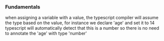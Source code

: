 ### Fundamentals

when assigning a variable with a value, the typescript compiler will assume the type
based on the value, for instance we declare 'age' and set it to 14 typescript will automatically
detect that this is a number so there is no need to annotate the 'age' with type 'number'

